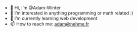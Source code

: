 - 👋 Hi, I’m @Adam-Winter
- 👀 I’m interested in anything programming or math related :)
- 🌱 I’m currently learning web development
- 📫 How to reach me: adam@nehme.fr
